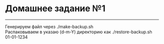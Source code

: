# Домашнее задание №1
<hr>


Генерируем файл через ./make-backup.sh <br>
Распаковываем в указаю (d-m-Y) директорию как ./restore-backup.sh 01-01-1234
